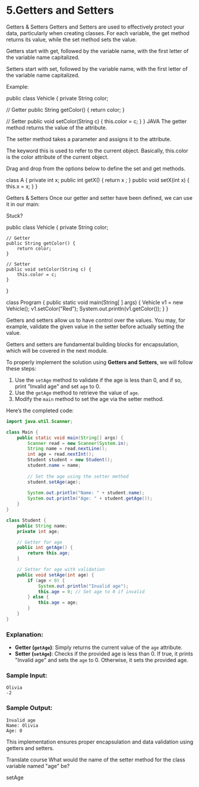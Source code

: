 # 5.Getters and Setters

Getters & Setters
Getters and Setters are used to effectively protect your data, particularly when creating classes. For each variable, the get method returns its value, while the set method sets the value.

Getters start with get, followed by the variable name, with the first letter of the variable name capitalized.

Setters start with set, followed by the variable name, with the first letter of the variable name capitalized.

Example:

public class Vehicle {
  private String color;

  // Getter
  public String getColor() {
    return color;
  }

 // Setter
  public void setColor(String c) {
    this.color = c;
  }
}
JAVA
The getter method returns the value of the attribute.

The setter method takes a parameter and assigns it to the attribute.

The keyword this is used to refer to the current object. Basically, this.color is the color attribute of the current object.

Drag and drop from the options below to define the set and get methods.

class A {
private int x;
public
int
getX() {
return
x
;
}
public
void
setX(int x) {
this.x = x;
}
}


Getters & Setters
Once our getter and setter have been defined, we can use it in our main:

Stuck?

public class Vehicle {
    private String color;
    
    // Getter
    public String getColor() {
        return color;
    }
    
    // Setter
    public void setColor(String c) {
        this.color = c;
    }
}

class Program {
    public static void main(String[ ] args) {
        Vehicle v1 = new Vehicle();
        v1.setColor("Red");
        System.out.println(v1.getColor());
    }
}

Getters and setters allow us to have control over the values. You may, for example, validate the given value in the setter before actually setting the value.

Getters and setters are fundamental building blocks for encapsulation, which will be covered in the next module.

To properly implement the solution using **Getters and Setters**, we will follow these steps:

1. Use the `setAge` method to validate if the age is less than 0, and if so, print "Invalid age" and set `age` to 0.
2. Use the `getAge` method to retrieve the value of `age`.
3. Modify the `main` method to set the age via the setter method.

Here’s the completed code:

```java
import java.util.Scanner;

class Main {
    public static void main(String[] args) {
        Scanner read = new Scanner(System.in);
        String name = read.nextLine();
        int age = read.nextInt();
        Student student = new Student();
        student.name = name;
        
        // Set the age using the setter method
        student.setAge(age);
        
        System.out.println("Name: " + student.name);
        System.out.println("Age: " + student.getAge());
    }
}

class Student {
    public String name;
    private int age;

    // Getter for age
    public int getAge() {
        return this.age;
    }

    // Setter for age with validation
    public void setAge(int age) {
        if (age < 0) {
            System.out.println("Invalid age");
            this.age = 0; // Set age to 0 if invalid
        } else {
            this.age = age;
        }
    }
}
```

### Explanation:
- **Getter (`getAge`)**: Simply returns the current value of the `age` attribute.
- **Setter (`setAge`)**: Checks if the provided age is less than 0. If true, it prints "Invalid age" and sets the `age` to 0. Otherwise, it sets the provided age.

### Sample Input:
```
Olivia
-2
```

### Sample Output:
```
Invalid age
Name: Olivia
Age: 0
```

This implementation ensures proper encapsulation and data validation using getters and setters.



Translate course
What would the name of the setter method for the class variable named "age" be?

setAge
